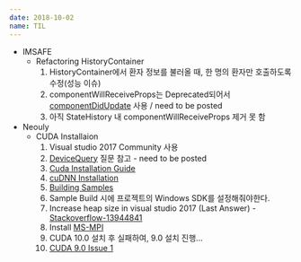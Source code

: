 ```yaml
---
date: 2018-10-02
name: TIL
---
```


* IMSAFE
  * Refactoring HistoryContainer
    1. HistoryContainer에서 환자 정보를 불러올 때, 한 명의 환자만 호출하도록 수정(성능 이슈)
    2. componentWillReceiveProps는 Deprecated되어서 [componentDidUpdate](https://reactjs.org/docs/react-component.html#componentdidupdate) 사용 / need to be posted 
    3. 아직 StateHistory 내 componentWillReceiveProps 제거 못 함
* Neouly
  * CUDA Installaion
    1. Visual studio 2017 Community 사용
    2. [DeviceQuery](https://devtalk.nvidia.com/default/topic/831862/devicequery-exe-cannot-be-located-after-install/) 질문 참고 - need to be posted
    3. [Cuda Installation Guide](http://developer.download.nvidia.com/compute/cuda/7.5/Prod/docs/sidebar/CUDA_Installation_Guide_Windows.pdf)
    4. [cuDNN Installation](https://docs.nvidia.com/deeplearning/sdk/cudnn-install/index.html)
    5. [Building Samples](https://docs.nvidia.com/cuda/cuda-samples/index.html#building-samples)
      1. Sample Build 시에 프로젝트의 Windows SDK를 설정해줘야한다.
      2. Increase heap size in visual studio 2017 (Last Answer) - [Stackoverflow-13944841](https://stackoverflow.com/questions/13944841/how-to-increase-the-maximum-memory-allocated-on-the-stack-heap)
      3. Install [MS-MPI](https://www.microsoft.com/en-us/download/confirmation.aspx?id=56727)
    6. CUDA 10.0 설치 후 실패하여, 9.0 설치 진행...
    7. [CUDA 9.0 Issue 1](http://www.sysnet.pe.kr/Default.aspx?mode=2&sub=0&detail=1&pageno=0&wid=11470&rssMode=1&wtype=0) 